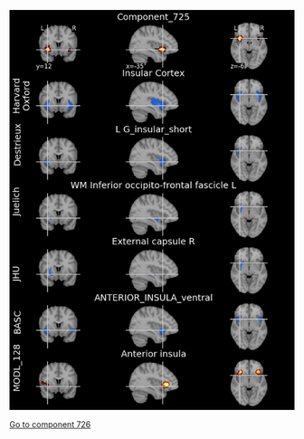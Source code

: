 


![725](preliminary/725.jpg "Component 725")

[Go to component 726](https://parietal-inria.github.io/MODL_atlas/1024/726 "Component 726")